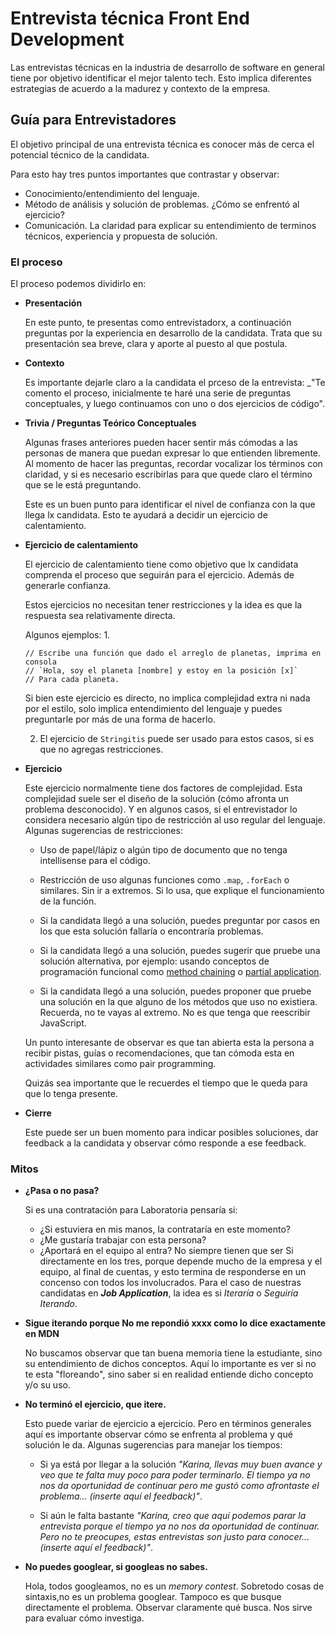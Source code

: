 # Entrevista técnica Front End Development

Las entrevistas técnicas en la industria de desarrollo de software en general
tiene por objetivo identificar el mejor talento tech.
Esto implica diferentes estrategias de acuerdo a la madurez y contexto de la
empresa.


## Guía para Entrevistadores

El objetivo principal de una entrevista técnica es conocer más de cerca el
potencial técnico de la candidata.

Para esto hay tres puntos importantes que contrastar y observar: 
- Conocimiento/entendimiento del lenguaje. 
- Método de análisis y solución de problemas. ¿Cómo se enfrentó al ejercicio?
- Comunicación. La claridad para explicar su entendimiento de terminos técnicos,
experiencia y propuesta de solución. 

### El proceso

El proceso podemos dividirlo en: 

- **Presentación**

  En este punto, te presentas como entrevistadorx, a continuación preguntas por
  la experiencia en desarrollo de la candidata. Trata que su presentación sea
  breve, clara y aporte al puesto al que postula. 

- **Contexto** 

  Es importante dejarle claro a la candidata el prceso de la entrevista: _"Te
  comento el proceso, inicialmente te haré una serie de preguntas conceptuales,
  y luego continuamos con uno o dos ejercicios de código".

- **Trivia / Preguntas Teórico Conceptuales**

  Algunas frases anteriores pueden hacer sentir más cómodas a las personas de
  manera que puedan expresar lo que entienden  libremente.
  Al momento de hacer las preguntas, recordar vocalizar los términos con
  claridad, y si es necesario escribirlas para que quede claro el término que se
  le está preguntando. 

  Este es un buen punto para identificar el nivel de confianza con la que llega
  lx candidata. Esto te ayudará a decidir un ejercicio de calentamiento. 

- **Ejercicio de calentamiento**

  El ejercicio de calentamiento tiene como objetivo que lx candidata comprenda
  el proceso que seguirán para el ejercicio. Además de generarle confianza. 

  Estos ejercicios no necesitan tener restricciones y la idea es que la
  respuesta sea relativamente directa.

  Algunos ejemplos: 
  1. 
  ```
  // Escribe una función que dado el arreglo de planetas, imprima en consola
  // `Hola, soy el planeta [nombre] y estoy en la posición [x]`
  // Para cada planeta. 
  ```
  Si bien este ejercicio es directo, no implica complejidad extra ni nada por el
  estilo, solo implica entendimiento del lenguaje y puedes preguntarle por más
  de una forma de hacerlo.

  2. El ejercicio de `Stringitis` puede ser usado para estos casos, si es que no
  agregas restricciones. 


- **Ejercicio**

  Este ejercicio normalmente tiene dos factores de complejidad. Esta complejidad
  suele ser el diseño de la solución (cómo afronta un problema desconocido). 
  Y en algunos casos, si el entrevistador lo considera necesario algún tipo de
  restricción al uso regular del lenguaje. Algunas sugerencias de restricciones:
  
  - Uso de papel/lápiz o algún tipo de documento que no tenga intellisense para
  el código.

  - Restricción de uso algunas funciones como `.map`, `.forEach` o similares.
  Sin ir a extremos. Si lo usa, que explique el funcionamiento de la función.

  - Si la candidata llegó a una solución, puedes preguntar por casos en los que
  esta solución fallaría o encontraría problemas.
  
  - Si la candidata llegó a una solución, puedes sugerir que pruebe una solución
  alternativa, por ejemplo: usando conceptos de programación funcional como
  [method chaining](https://medium.com/backticks-tildes/understanding-method-chaining-in-javascript-647a9004bd4f) o 
  [partial application](https://medium.com/@JosephJnk/partial-function-application-in-javascript-and-flow-7f3ca87074fe).

  - Si la candidata llegó a una solución, puedes proponer que pruebe una
  solución en la que alguno de los métodos que uso no existiera. Recuerda, no te
  vayas al extremo. No es que tenga que reescribir JavaScript. 
  
  Un punto interesante de observar es que tan abierta esta la persona a recibir
  pistas, guías o recomendaciones, que tan cómoda esta en actividades similares
  como pair programming.

  Quizás sea importante que le recuerdes el tiempo que le queda para que lo
  tenga presente.

- **Cierre**

  Este puede ser un buen momento para indicar posibles soluciones, dar feedback
  a la candidata y observar cómo responde a ese feedback.


### Mitos 
 
- **¿Pasa o no pasa?**

  Si es una contratación para Laboratoria pensaría si:
  - ¿Si estuviera en mis manos, la contrataría en este momento?
  - ¿Me gustaría trabajar con esta persona?
  - ¿Aportará en el equipo al entra? 
  No siempre tienen que ser Si directamente en los tres, porque depende mucho de
  la empresa y el equipo, al final de cuentas, y esto termina de responderse en
  un concenso con todos los involucrados.
  Para el caso de nuestras candidatas en **_Job Application_**, la idea es si
  *Iteraría* o *Seguiría Iterando*. 

- **Sigue iterando porque No me repondió xxxx como lo dice exactamente en MDN**

  No buscamos observar que tan buena memoria tiene la estudiante, sino su
  entendimiento de dichos conceptos. Aquí lo importante es ver si no te esta
  "floreando", sino saber si en realidad entiende dicho concepto y/o su uso. 

- **No terminó el ejercicio, que itere.**

  Esto puede variar de ejercicio a ejercicio. Pero en términos generales aquí es
  importante observar cómo se enfrenta al problema y qué solución le da. Algunas
  sugerencias para manejar los tiempos: 

  - Si ya está por llegar a la solución _"Karina, llevas muy buen avance y veo
  que te falta muy poco para poder terminarlo. El tiempo ya no nos da
  oportunidad de continuar pero me gustó como afrontaste el problema... (inserte
  aquí el feedback)"_.

  - Si aún le falta bastante _"Karina, creo que aquí podemos parar la entrevista
  porque el tiempo ya no nos da oportunidad de continuar. Pero no te preocupes,
  estas entrevistas son justo para conocer... (inserte aquí el feedback)"_.

- **No puedes googlear, si googleas no sabes.**
  
  Hola, todos googleamos, no es un _memory contest_. 
  Sobretodo cosas de sintaxis,no es un problema googlear. 
  Tampoco es que busque directamente el problema. 
  Observar claramente qué busca. Nos sirve para evaluar cómo investiga. 

